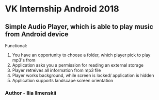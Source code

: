 # VK Internship Android 2018
## Simple Audio Player, which is able to play music from Android device
Functional:

1. You have an opportunity to choose a folder, which player pick to play mp3's from
2. Application asks you a permission for reading an external storage
3. Player retreives all information from mp3 file
4. Player works background, while screen is locked/ application is hidden
5. Application supports landscape screen orientation

### Author - Ilia Ilmenskii
